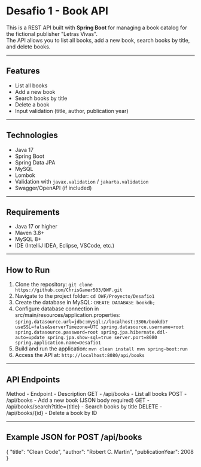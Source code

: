 # Desafio 1 - Book API

This is a REST API built with **Spring Boot** for managing a book catalog for the fictional publisher "Letras Vivas".  
The API allows you to list all books, add a new book, search books by title, and delete books.

---

## Features
- List all books
- Add a new book
- Search books by title
- Delete a book
- Input validation (title, author, publication year)

---

## Technologies
- Java 17
- Spring Boot
- Spring Data JPA
- MySQL
- Lombok
- Validation with `javax.validation` / `jakarta.validation`
- Swagger/OpenAPI (if included)

---

## Requirements
- Java 17 or higher
- Maven 3.8+
- MySQL 8+
- IDE (IntelliJ IDEA, Eclipse, VSCode, etc.)

---

## How to Run

1. Clone the repository:
`git clone https://github.com/ChrisGamer503/DWF.git`
2. Navigate to the project folder:
`cd DWF/Proyecto/Desafio1`
3. Create the database in MySQL:
`CREATE DATABASE bookdb;`
4. Configure database connection in src/main/resources/application.properties:
`spring.datasource.url=jdbc:mysql://localhost:3306/bookdb?useSSL=false&serverTimezone=UTC
spring.datasource.username=root
spring.datasource.password=root
spring.jpa.hibernate.ddl-auto=update
spring.jpa.show-sql=true
server.port=8080
spring.application.name=Desafio1`
5. Build and run the application:
`mvn clean install
mvn spring-boot:run`
6. Access the API at:
`http://localhost:8080/api/books`

---

## API Endpoints
Method - Endpoint - Description
GET -	/api/books - List all books
POST - /api/books - Add a new book (JSON body required)
GET - /api/books/search?title={title} - Search books by title
DELETE - /api/books/{id} - Delete a book by ID

---

## Example JSON for POST /api/books

{
  "title": "Clean Code",
  "author": "Robert C. Martin",
  "publicationYear": 2008
}

